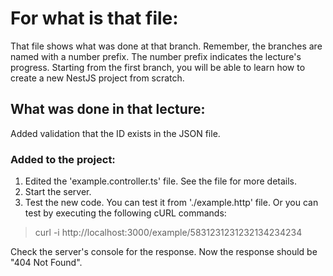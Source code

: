 # For what is that file:  
That file shows what was done at that branch. Remember, the branches are named with a number prefix. The number prefix indicates the lecture's progress. Starting from the first branch, you will be able to learn how to create a new NestJS project from scratch.  

## What was done in that lecture:  
Added validation that the ID exists in the JSON file.  

### Added to the project:  
1. Edited the 'example.controller.ts' file. See the file for more details.  
2. Start the server.  
3. Test the new code. You can test it from './example.http' file. Or you can test by executing the following cURL commands:  

> curl -i http://localhost:3000/example/5831231231232134234234  

Check the server's console for the response. Now the response should be "404 Not Found".  